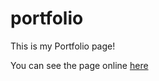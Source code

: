 # portfolio

This is my Portfolio page!

You can see the page online [here](https://dragosnh.surge.sh/)
